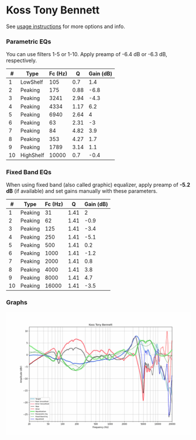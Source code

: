 # Koss Tony Bennett
See [usage instructions](https://github.com/jaakkopasanen/AutoEq#usage) for more options and info.

### Parametric EQs
You can use filters 1-5 or 1-10. Apply preamp of -6.4 dB or -6.3 dB, respectively.

|   # | Type      |   Fc (Hz) |    Q |   Gain (dB) |
|-----|-----------|-----------|------|-------------|
|   1 | LowShelf  |       105 | 0.7  |         1.4 |
|   2 | Peaking   |       175 | 0.88 |        -6.8 |
|   3 | Peaking   |      3241 | 2.94 |        -4.3 |
|   4 | Peaking   |      4334 | 1.17 |         6.2 |
|   5 | Peaking   |      6940 | 2.64 |         4   |
|   6 | Peaking   |        63 | 2.31 |        -3   |
|   7 | Peaking   |        84 | 4.82 |         3.9 |
|   8 | Peaking   |       353 | 4.27 |         1.7 |
|   9 | Peaking   |      1789 | 3.14 |         1.1 |
|  10 | HighShelf |     10000 | 0.7  |        -0.4 |

### Fixed Band EQs
When using fixed band (also called graphic) equalizer, apply preamp of **-5.2 dB** (if available) and set gains manually with these parameters.

|   # | Type    |   Fc (Hz) |    Q |   Gain (dB) |
|-----|---------|-----------|------|-------------|
|   1 | Peaking |        31 | 1.41 |         2   |
|   2 | Peaking |        62 | 1.41 |        -0.9 |
|   3 | Peaking |       125 | 1.41 |        -3.4 |
|   4 | Peaking |       250 | 1.41 |        -5.1 |
|   5 | Peaking |       500 | 1.41 |         0.2 |
|   6 | Peaking |      1000 | 1.41 |        -1.2 |
|   7 | Peaking |      2000 | 1.41 |         0.8 |
|   8 | Peaking |      4000 | 1.41 |         3.8 |
|   9 | Peaking |      8000 | 1.41 |         4.7 |
|  10 | Peaking |     16000 | 1.41 |        -3.5 |

### Graphs
![](./Koss%20Tony%20Bennett.png)
